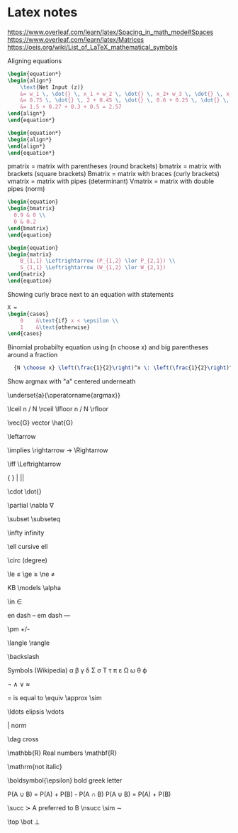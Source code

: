 # Latex notes

https://www.overleaf.com/learn/latex/Spacing_in_math_mode#Spaces
https://www.overleaf.com/learn/latex/Matrices
https://oeis.org/wiki/List_of_LaTeX_mathematical_symbols

Aligning equations

```latex
\begin{equation*}
\begin{align*}
    \text{Net Input (z)}
    &= w_1 \, \dot{} \, x_1 + w_2 \, \dot{} \, x_2+ w_3 \, \dot{} \, x_3 + w_0 \\
    &= 0.75 \, \dot{} \, 2 + 0.45 \, \dot{} \, 0.6 + 0.25 \, \dot{} \, 1.2 + 0.5 \, \dot{} \, 1 \\
    &= 1.5 + 0.27 + 0.3 + 0.5 = 2.57
\end{align*}
\end{equation*}

\begin{equation*}
\begin{align*}
\end{align*}
\end{equation*}
```

pmatrix = matrix with parentheses (round brackets)
bmatrix = matrix with brackets (square brackets)
Bmatrix = matrix with braces (curly brackets)
vmatrix = matrix with pipes (determinant)
Vmatrix = matrix with double pipes (norm)

```latex
\begin{equation}
\begin{bmatrix}
  0.9 & 0 \\
  0 & 0.2
\end{bmatrix}
\end{equation}

\begin{equation}
\begin{matrix}
    B_{1,1} \Leftrightarrow (P_{1,2} \lor P_{2,1}) \\
    S_{1,1} \Leftrightarrow (W_{1,2} \lor W_{2,1})
\end{matrix}
\end{equation}
```

Showing curly brace next to an equation with statements

```latex
X =
\begin{cases}
    0    &\text{if} x < \epsilon \\
    1    &\text{otherwise}
\end{cases}
```

Binomial probabilty equation using (n choose x) and big parentheses around a fraction

```latex
  {N \choose x} \left(\frac{1}{2}\right)^x \: \left(\frac{1}{2}\right)^{N-x}
```

Show argmax with "a" centered underneath

\underset{a}{\operatorname{argmax}}

\lceil n / N \rceil
\lfloor n / N \rfloor

\vec{G} vector
\hat{G}

\leftarrow

\implies
\rightarrow →
\Rightarrow

\iff
\Leftrightarrow

\{
\}
\| ||

\cdot
\dot{}

\partial
\nabla ∇

\subset
\subseteq

\infty infinity

\ell cursive ell

\circ (degree)

\le ≤
\ge ≥
\ne ≠

KB \models \alpha

\in ∈

en dash –
em dash —

\pm +/-

\langle
\rangle

\backslash

Symbols (Wikipedia)
α
β
γ
δ
Σ σ
Τ τ
π
ε
Ω
ω
θ
ϕ

¬
∧
∨
≈

= is equal to
\equiv
\approx
\sim

\ldots elipsis
\vdots

\| norm

\dag cross

\mathbb{R} Real numbers
\mathbf{R}

\mathrm{not italic}

\boldsymbol{\epsilon} bold greek letter

P(A ∪ B) = P(A) + P(B) - P(A ∩ B)
P(A ∪ B) = P(A) + P(B)

\succ ≻ A preferred to B
\nsucc
\sim ∼

\top
\bot ⊥
